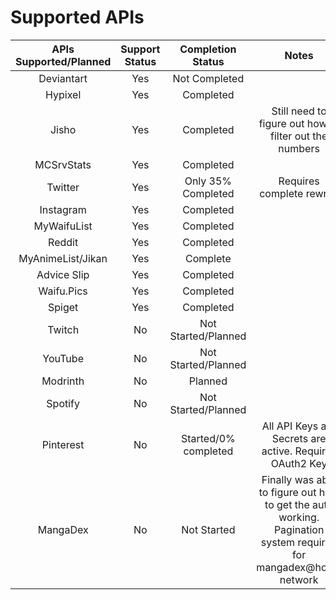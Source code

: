 # Supported APIs
| APIs Supported/Planned | Support Status | Completion Status | Notes | 
|        :--:           |     :--:       |    :--:   |        :--: |
| Deviantart            |   Yes          |    Not Completed     |
| Hypixel               | Yes            | Completed       |
| Jisho                 | Yes            | Completed | Still need to figure out how to filter out the numbers |
| MCSrvStats            | Yes            |    Completed    |
| Twitter               | Yes            | Only 35% Completed | Requires complete rewrite |
| Instagram             |  Yes           |     Completed  |  |
| MyWaifuList           |   Yes          |     Completed   | 
| Reddit                |     Yes        | Completed       |
| MyAnimeList/Jikan           | Yes           | Complete |  | 
| Advice Slip | Yes | Completed | 
| Waifu.Pics | Yes | Completed |
| Spiget | Yes | Completed |
| Twitch                | No             | Not Started/Planned |
| YouTube | No | Not Started/Planned |
| Modrinth | No | Planned |
| Spotify               |  No            | Not Started/Planned | 
| Pinterest             |  No            | Started/0% completed     | All API Keys are Secrets are active. Requires OAuth2 Key| 
| MangaDex              | No           | Not Started | Finally was able to figure out how to get the auth working. Pagination system required for mangadex@home network | 
